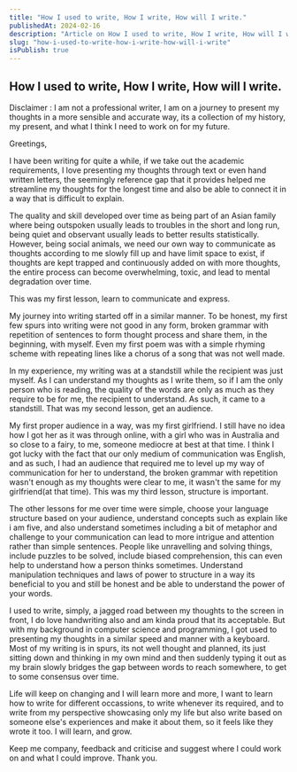 ```yaml
---
title: "How I used to write, How I write, How will I write."
publishedAt: 2024-02-16
description: "Article on How I used to write, How I write, How will I write."
slug: "how-i-used-to-write-how-i-write-how-will-i-write"
isPublish: true
---
```


## How I used to write, How I write, How will I write.

Disclaimer : I am not a professional writer, I am on a journey to present my thoughts in a more sensible and accurate way, its a collection of my history, my present, and what I think I need to work on for my future.

Greetings,

I have been writing for quite a while, if we take out the academic requirements, I love presenting my thoughts through text or even hand written letters, the seemingly reference gap that it provides helped me streamline my thoughts for the longest time and also be able to connect it in a way that is difficult to explain.

The quality and skill developed over time as being part of an Asian family where being outspoken usually leads to troubles in the short and long run, being quiet and observant usually leads to better results statistically. However, being social animals, we need our own way to communicate as thoughts according to me slowly fill up and have limit space to exist, if thoughts are kept trapped and continuously added on with more thoughts, the entire process can become overwhelming, toxic, and lead to mental degradation over time.

This was my first lesson, learn to communicate and express.

My journey into writing started off in a similar manner. To be honest, my first few spurs into writing were not good in any form, broken grammar with repetition of sentences to form thought process and share them, in the beginning, with myself. Even my first poem was with a simple rhyming scheme with repeating lines like a chorus of a song that was not well made.

In my experience, my writing was at a standstill while the recipient was just myself. As I can understand my thoughts as I write them, so if I am the only person who is reading, the quality of the words are only as much as they require to be for me, the recipient to understand. As such, it came to a standstill. That was my second lesson, get an audience.

My first proper audience in a way, was my first girlfriend. I still have no idea how I got her as it was through online, with a girl who was in Australia and so close to a fairy, to me, someone mediocre at best at that time. I think I got lucky with the fact that our only medium of communication was English, and as such, I had an audience that required me to level up my way of communication for her to understand, the broken grammar with repetition wasn't enough as my thoughts were clear to me, it wasn't the same for my girlfriend(at that time). This was my third lesson, structure is important.

The other lessons for me over time were simple, choose your language structure based on your audience, understand concepts such as explain like i am five, and also understand sometimes including a bit of metaphor and challenge to your communication can lead to more intrigue and attention rather than simple sentences. People like unravelling and solving things, include puzzles to be solved, include biased comprehension, this can even help to understand how a person thinks sometimes. Understand manipulation techniques and laws of power to structure in a way its beneficial to you and still be honest and be able to understand the power of your words.

I used to write, simply, a jagged road between my thoughts to the screen in front, I do love handwriting also and am kinda proud that its acceptable. But with my background in computer science and programming, I got used to presenting my thoughts in a similar speed and manner with a keyboard. Most of my writing is in spurs, its not well thought and planned, its just sitting down and thinking in my own mind and then suddenly typing it out as my brain slowly bridges the gap between words to reach somewhere, to get to some consensus over time.

Life will keep on changing and I will learn more and more, I want to learn how to write for different occassions, to write whenever its required, and to write from my perspective showcasing only my life but also write based on someone else's experiences and make it about them, so it feels like they wrote it too. I will learn, and grow.

Keep me company, feedback and criticise and suggest where I could work on and what I could improve. Thank you.
